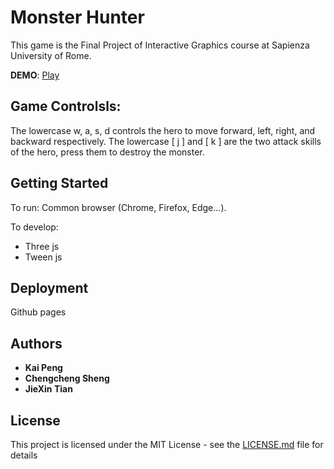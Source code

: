 # Monster Hunter

This game is the Final Project of Interactive Graphics course at Sapienza University of Rome.

**DEMO**: [Play](https://sapienzainteractivegraphicscourse.github.io/final-project-monster-hunter/)

## Game Controlsls:

The lowercase w, a, s, d controls the hero to move forward, left, right, and backward respectively. 
The lowercase [ j ] and [ k ] are the two attack skills of the hero, press them to destroy the monster. 


## Getting Started
To run:
  Common browser (Chrome, Firefox, Edge...). 

To develop:
- Three js
- Tween js

## Deployment

Github pages

## Authors

* **Kai Peng**            
* **Chengcheng Sheng**          
* **JieXin Tian**

## License

This project is licensed under the MIT License - see the [LICENSE.md](LICENSE.md) file for details


